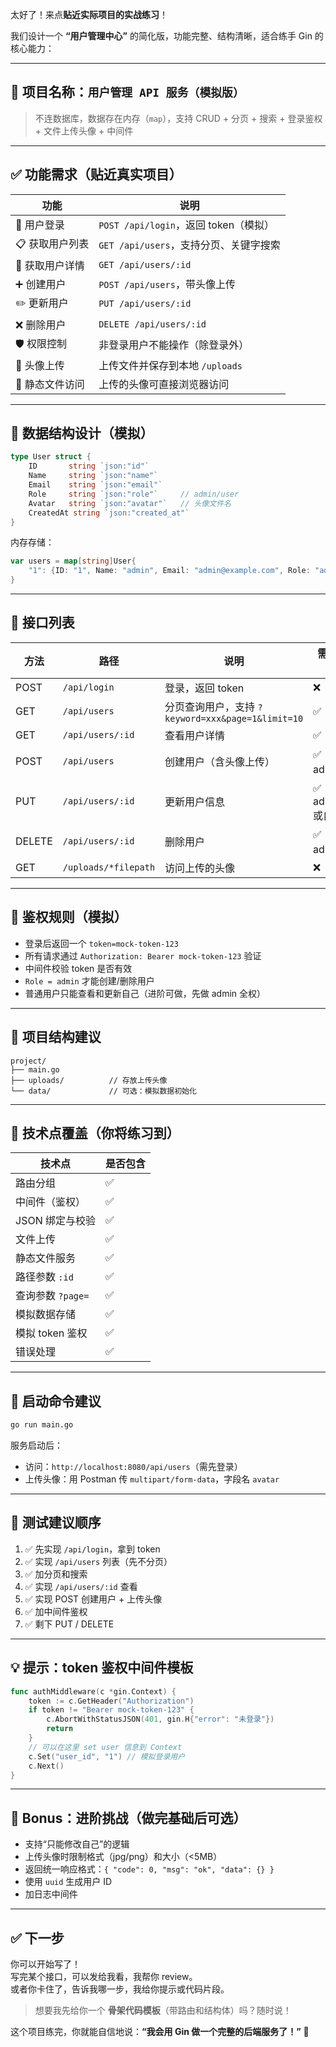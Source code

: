 太好了！来点**贴近实际项目的实战练习**！

我们设计一个 **“用户管理中心”** 的简化版，功能完整、结构清晰，适合练手 Gin 的核心能力：

---

## 🎯 项目名称：`用户管理 API 服务（模拟版）`

> 不连数据库，数据存在内存（`map`），支持 CRUD + 分页 + 搜索 + 登录鉴权 + 文件上传头像 + 中间件

---

## ✅ 功能需求（贴近真实项目）

| 功能 | 说明 |
|------|------|
| 🔐 用户登录 | `POST /api/login`，返回 token（模拟） |
| 📋 获取用户列表 | `GET /api/users`，支持分页、关键字搜索 |
| 👤 获取用户详情 | `GET /api/users/:id` |
| ➕ 创建用户 | `POST /api/users`，带头像上传 |
| ✏️ 更新用户 | `PUT /api/users/:id` |
| ❌ 删除用户 | `DELETE /api/users/:id` |
| 🛡️ 权限控制 | 非登录用户不能操作（除登录外） |
| 📁 头像上传 | 上传文件并保存到本地 `/uploads` |
| 📄 静态文件访问 | 上传的头像可直接浏览器访问 |

---

## 🧱 数据结构设计（模拟）

```go
type User struct {
    ID       string `json:"id"`
    Name     string `json:"name"`
    Email    string `json:"email"`
    Role     string `json:"role"`     // admin/user
    Avatar   string `json:"avatar"`   // 头像文件名
    CreatedAt string `json:"created_at"`
}
```

内存存储：
```go
var users = map[string]User{
    "1": {ID: "1", Name: "admin", Email: "admin@example.com", Role: "admin", CreatedAt: "2024-01-01"},
}
```

---

## 📡 接口列表

| 方法 | 路径 | 说明 | 需要登录 |
|------|------|------|--------|
| POST | `/api/login` | 登录，返回 token | ❌ |
| GET  | `/api/users` | 分页查询用户，支持 `?keyword=xxx&page=1&limit=10` | ✅ |
| GET  | `/api/users/:id` | 查看用户详情 | ✅ |
| POST | `/api/users` | 创建用户（含头像上传） | ✅（仅 admin） |
| PUT  | `/api/users/:id` | 更新用户信息 | ✅（仅 admin 或自己） |
| DELETE | `/api/users/:id` | 删除用户 | ✅（仅 admin） |
| GET  | `/uploads/*filepath` | 访问上传的头像 | ❌ |

---

## 🔐 鉴权规则（模拟）

- 登录后返回一个 `token=mock-token-123`
- 所有请求通过 `Authorization: Bearer mock-token-123` 验证
- 中间件校验 token 是否有效
- `Role = admin` 才能创建/删除用户
- 普通用户只能查看和更新自己（进阶可做，先做 admin 全权）

---

## 📁 项目结构建议

```
project/
├── main.go
├── uploads/          // 存放上传头像
└── data/             // 可选：模拟数据初始化
```

---

## 🧩 技术点覆盖（你将练习到）

| 技术点 | 是否包含 |
|--------|----------|
| 路由分组 | ✅ |
| 中间件（鉴权） | ✅ |
| JSON 绑定与校验 | ✅ |
| 文件上传 | ✅ |
| 静态文件服务 | ✅ |
| 路径参数 `:id` | ✅ |
| 查询参数 `?page=` | ✅ |
| 模拟数据存储 | ✅ |
| 模拟 token 鉴权 | ✅ |
| 错误处理 | ✅ |

---

## 🚀 启动命令建议

```bash
go run main.go
```

服务启动后：

- 访问：`http://localhost:8080/api/users`（需先登录）
- 上传头像：用 Postman 传 `multipart/form-data`，字段名 `avatar`

---

## 🧪 测试建议顺序

1. ✅ 先实现 `/api/login`，拿到 token
2. ✅ 实现 `/api/users` 列表（先不分页）
3. ✅ 加分页和搜索
4. ✅ 实现 `/api/users/:id` 查看
5. ✅ 实现 POST 创建用户 + 上传头像
6. ✅ 加中间件鉴权
7. ✅ 剩下 PUT / DELETE

---

## 💡 提示：token 鉴权中间件模板

```go
func authMiddleware(c *gin.Context) {
    token := c.GetHeader("Authorization")
    if token != "Bearer mock-token-123" {
        c.AbortWithStatusJSON(401, gin.H{"error": "未登录"})
        return
    }
    // 可以在这里 set user 信息到 Context
    c.Set("user_id", "1") // 模拟登录用户
    c.Next()
}
```

---

## 🎁 Bonus：进阶挑战（做完基础后可选）

- 支持“只能修改自己”的逻辑
- 上传头像时限制格式（jpg/png）和大小（<5MB）
- 返回统一响应格式：`{ "code": 0, "msg": "ok", "data": {} }`
- 使用 `uuid` 生成用户 ID
- 加日志中间件

---

## ✅ 下一步

你可以开始写了！  
写完某个接口，可以发给我看，我帮你 review。  
或者你卡住了，告诉我哪一步，我给你提示或代码片段。

> 想要我先给你一个 **骨架代码模板**（带路由和结构体）吗？随时说！

这个项目练完，你就能自信地说：**“我会用 Gin 做一个完整的后端服务了！”** 💪